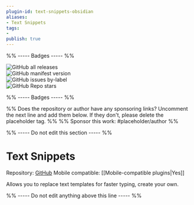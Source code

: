 ```yaml
---
plugin-id: text-snippets-obsidian
aliases:
- Text Snippets
tags: 
- 
publish: true
---
```


%% ----- Badges ----- %%

![GitHub all releases](https://img.shields.io/github/downloads/ArianaKhit/text-snippets-obsidian/total?color=573E7A&logo=github&style=for-the-badge)   
![GitHub manifest version](https://img.shields.io/github/manifest-json/v/ArianaKhit/text-snippets-obsidian?color=573E7A&logo=github&style=for-the-badge)   
![GitHub issues by-label](https://img.shields.io/github/issues/ArianaKhit/text-snippets-obsidian/help%20wanted?color=573E7A&logo=github&style=for-the-badge)   
![GitHub Repo stars](https://img.shields.io/github/stars/ArianaKhit/text-snippets-obsidian?color=573E7A&logo=github&style=for-the-badge)

%% ----- Badges ----- %%

%% Does the repository or author have any sponsoring links? Uncomment the next line and add them below. If they don't, please delete the placeholder tag. %%
%% Sponsor this work: #placeholder/author %%

%% ----- Do not edit this section ----- %%

# Text Snippets

Repository: [GitHub](https://github.com/ArianaKhit/text-snippets-obsidian)
Mobile compatible: [[Mobile-compatible plugins|Yes]]

Allows you to replace text templates for faster typing, create your own.

%% ----- Do not edit anything above this line ----- %% 

